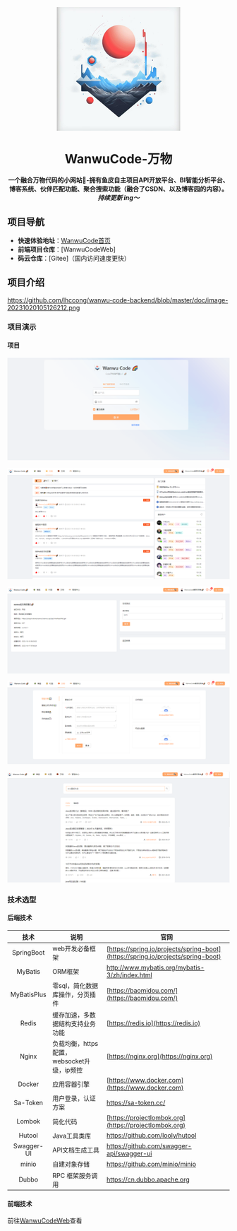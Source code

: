<p align="center">
    <a href="" target="_blank">
      <img src="./doc/Wanwu.jpg" width="280" />
    </a>
</p>


<h1 align="center">WanwuCode-万物</h1>
<p align="center"><strong>一个融合万物代码的小网站🌌-拥有鱼皮自主项目API开放平台、BI智能分析平台、博客系统、伙伴匹配功能、聚合搜索功能（融合了CSDN、以及博客园的内容）。<em>持续更新 ing～</em></strong></p>

## 项目导航

- **快速体验地址**：[WanwuCode首页](http://124.70.210.130/)
- **前端项目仓库**：[WanwuCodeWeb]
- **码云仓库**：[Gitee]（国内访问速度更快）

## 项目介绍



https://github.com/lhccong/wanwu-code-backend/blob/master/doc/image-20231020105126212.png

### 项目演示

#### 项目

![image-20231020105126212](/doc/image-20231020105126212.png)

![image-20231020105155593](/doc/image-20231020105155593.png)

![image-20231020105215046](/doc/image-20231020105215046.png)

![image-20231020105235862](/doc/image-20231020105235862.png)

![image-20231020105305192](/doc/image-20231020105305192.png)

### 技术选型

#### 后端技术

|    技术     | 说明                                       | 官网                                                         |
| :---------: | ------------------------------------------ | ------------------------------------------------------------ |
| SpringBoot  | web开发必备框架                            | [https://spring.io/projects/spring-boot](https://spring.io/projects/spring-boot) |
|   MyBatis   | ORM框架                                    | http://www.mybatis.org/mybatis-3/zh/index.html               |
| MyBatisPlus | 零sql，简化数据库操作，分页插件            | [https://baomidou.com/](https://baomidou.com/)               |
|    Redis    | 缓存加速，多数据结构支持业务功能           | [https://redis.io](https://redis.io)                         |
|    Nginx    | 负载均衡，https配置，websocket升级，ip频控 | [https://nginx.org](https://nginx.org)                       |
|   Docker    | 应用容器引擎                               | [https://www.docker.com](https://www.docker.com)             |
|  Sa-Token   | 用户登录，认证方案                         | https://sa-token.cc/                                         |
|   Lombok    | 简化代码                                   | [https://projectlombok.org](https://projectlombok.org)       |
|   Hutool    | Java工具类库                               | https://github.com/looly/hutool                              |
| Swagger-UI  | API文档生成工具                            | https://github.com/swagger-api/swagger-ui                    |
|    minio    | 自建对象存储                               | https://github.com/minio/minio                               |
|    Dubbo    | RPC 框架服务调用                           | https://cn.dubbo.apache.org                                  |

#### 前端技术

前往[WanwuCodeWeb](https://github.com/lhccong/wanwu-code-frontend)查看

